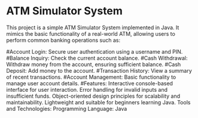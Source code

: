 # ATM Simulator System

This project is a simple ATM Simulator System implemented in Java. It mimics the basic functionality of a real-world ATM, allowing users to perform common banking operations such as:

#Account Login: 
    Secure user authentication using a username and PIN.
#Balance Inquiry: 
    Check the current account balance.
#Cash Withdrawal: 
    Withdraw money from the account, ensuring sufficient balance.
#Cash Deposit: 
    Add money to the account.
#Transaction History: 
    View a summary of recent transactions.
#Account Management:
    Basic functionality to manage user account details.
#Features:
Interactive console-based interface for user interaction.
Error handling for invalid inputs and insufficient funds.
Object-oriented design principles for scalability and maintainability.
Lightweight and suitable for beginners learning Java.
Tools and Technologies:
Programming Language: Java


